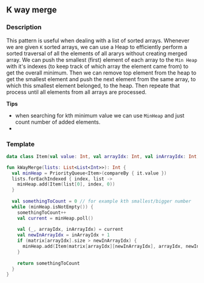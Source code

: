## K way merge

### Description

This pattern is useful when dealing with a list of sorted arrays. Whenever we are given `K` sorted arrays, we can use a Heap to efficiently perform a sorted traversal of all the elements of all ararys without creating merged array. We can push the smallest (first) element of each array to the `Min Heap` with it's indexes (to keep track of which array the element came from) to get the overall minimum. Then we can remove top element from the heap to get the smallest element and push the next element from the same array, to which this smallest element belonged, to the heap. Then repeate that process until all elements from all arrays are processed.

**Tips**
- when searching for kth minimum value we can use `MinHeap` and just count number of added elements. 
- 

### Template
```kotlin
data class Item(val value: Int, val arrayIdx: Int, val inArrayIdx: Int)

fun kWayMerge(lists: List<List<Int>>): Int {
  val minHeap = PriorityQueue<Item>(compareBy { it.value })
  lists.forEachIndexed { index, list ->
    minHeap.add(Item(list[0], index, 0))
  }  
  
  val somethingToCount = 0 // for example kth smallest/bigger number
  while (minHeap.isNotEmpty()) {
    somethingToCount++
    val current = minHeap.poll()
    
    val (_, arrayIdx, inArrayIdx) = current
    val newInArrayIdx = inArrayIdx + 1
    if (matrix[arrayIdx].size > newInArrayIdx) {
      minHeap.add(Item(matrix[arrayIdx][newInArrayIdx], arrayIdx, newInArrayIdx))
    }
    
    return somethingToCount
  } 
}
```
